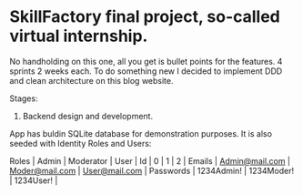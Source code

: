 # SkillFactory final project, so-called virtual internship.
No handholding on this one, all you get is bullet points for the features.
4 sprints 2 weeks each.
To do something new I decided to implement DDD and clean architecture on this blog website.

Stages:
1. Backend design and development.

App has buldin SQLite database for demonstration purposes. It is also seeded with Identity Roles and Users:

Roles      | Admin          | Moderator      | User          |
Id         | 0              | 1              | 2             |
Emails     | Admin@mail.com | Moder@mail.com | User@mail.com |
Passwords  | 1234Admin!     | 1234Moder!     | 1234User!     |
